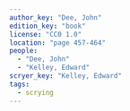 ```yaml
---
author_key: "Dee, John"
edition_key: "book"
license: "CC0 1.0"
location: "page 457-464"
people:
  - "Dee, John"
  - "Kelley, Edward"
scryer_key: "Kelley, Edward"
tags:
  - scrying
---
```


